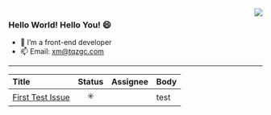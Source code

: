 <!-- https://github.com/anuraghazra/github-readme-stats -->
<image align="right" src="https://github-readme-stats.vercel.app/api?username=zhang0ZGC&show_icons=true&hide_title=true&theme=gradient" />

<!-- <image align="right" src="https://github-readme-stats.vercel.app/api/top-langs/?username=zhang0ZGC&layout=compact" /> 
[![Top Langs](https://github-readme-stats.vercel.app/api/top-langs/?username=zhang0ZGC&layout=compact)](https://github.com/anuraghazra/github-readme-stats)
[![Top Langs](https://github-readme-stats.vercel.app/api?username=zhang0ZGC&show_icons=true&hide_title=true&theme=gradient)](https://github.com/anuraghazra/github-readme-stats)
-->

### Hello World! Hello You! 😄

- 🔭 I’m a front-end developer
- 📫 Email: xm@tqzgc.com

---------------------------------------------------

<!-- issueTable -->

| Title                                                                          |         Status          | Assignee | Body  |
| :----------------------------------------------------------------------------- | :---------------------: | :------: | :---- |
| <a href="https://github.com/zhang0ZGC/zhang0ZGC/issues/1">First Test Issue</a> | :eight_spoked_asterisk: |          | test  |

<!-- issueTable -->

<!--
**zhang0ZGC/zhang0ZGC** is a ✨ _special_ ✨ repository because its `README.md` (this file) appears on your GitHub profile.

Here are some ideas to get you started:


- 🌱 I’m currently learning ...
- 👯 I’m looking to collaborate on ...
- 🤔 I’m looking for help with ...
- 💬 Ask me about ...
- 📫 How to reach me: ...
- 😄 Pronouns: ...
- ⚡ Fun fact: ...
-->
